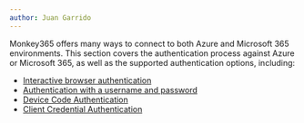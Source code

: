 ```yaml
---
author: Juan Garrido
---
```

Monkey365 offers many ways to connect to both Azure and Microsoft 365 environments. This section covers the authentication process against Azure or Microsoft 365, as well as the supported authentication options, including:

* [Interactive browser authentication](authFlows/interactive.md) 
* [Authentication with a username and password](authFlows/ropc.md)
* [Device Code Authentication](authFlows/devicecode.md)
* [Client Credential Authentication](authFlows/sp.md)